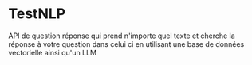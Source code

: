 # TestNLP
API de question réponse qui prend n'importe quel texte et cherche la réponse à votre question dans celui ci en utilisant une base de données vectorielle ainsi qu'un LLM
